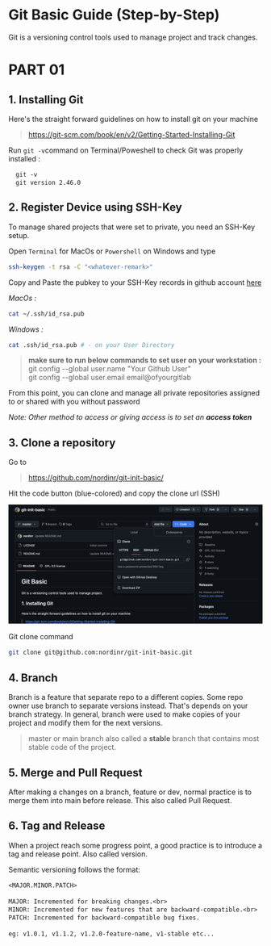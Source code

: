 # Git Basic Guide (Step-by-Step)

Git is a versioning control tools used to manage project and track changes.
# PART 01
## 1. Installing Git
Here's the straight forward guidelines on how to install git on your machine 
> https://git-scm.com/book/en/v2/Getting-Started-Installing-Git

Run `git -v`command on Terminal/Poweshell to check Git was properly installed :

      git -v
      git version 2.46.0
      
## 2. Register Device using SSH-Key 
To manage shared projects that were set to private, you need an SSH-Key setup.

Open `Terminal` for MacOs or `Powershell` on Windows and type

   ```bash
   ssh-keygen -t rsa -C "<whatever-remark>"
   ```
Copy and Paste the pubkey to your SSH-Key records in github account [here](https://github.com/settings/keys)

   _MacOs :_
   ```bash
   cat ~/.ssh/id_rsa.pub
   ```
   _Windows :_
   ```bash
   cat .ssh/id_rsa.pub # - on your User Directory
   ```

> <b>make sure to run below commands to set user on your workstation : </b><br>
> git config --global user.name "Your Github User" <br>
> git config --global user.email email@ofyourgitlab 

From this point, you can clone and manage all private repositories assigned to or shared with you without password

_Note: Other method to access or giving access is to set an __access token___


## 3. Clone a repository
Go to 
> https://github.com/nordinr/git-init-basic/

Hit the code button (blue-colored) and copy the clone url (SSH)

![clone a project using ssh](./assets/clone.png)


Git clone command

   ```bash
   git clone git@github.com:nordinr/git-init-basic.git
   ```


## 4. Branch
Branch is a feature that separate repo to a different copies. Some repo owner use branch to separate versions instead. That's depends on your branch strategy. In general, branch were used to make copies of your project and modify them for the next versions. 

> master or main branch also called a **stable** branch that contains most stable code of the project. 

## 5. Merge and Pull Request
After making a changes on a branch, feature or dev, normal practice is to merge them into main before release. This also called Pull Request.

## 6. Tag and Release
When a project reach some progress point, a good practice is to introduce a tag and release point. Also called version.

Semantic versioning follows the format:<br>
```
<MAJOR.MINOR.PATCH>

MAJOR: Incremented for breaking changes.<br>
MINOR: Incremented for new features that are backward-compatible.<br>
PATCH: Incremented for backward-compatible bug fixes.

eg: v1.0.1, v1.1.2, v1.2.0-feature-name, v1-stable etc...
```


